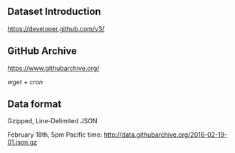 ## Dataset Introduction

https://developer.github.com/v3/


## GitHub Archive

https://www.githubarchive.org/

*wget + cron*


## Data format

Gzipped, Line-Delimited JSON

February 18th, 5pm Pacific time:
http://data.githubarchive.org/2016-02-19-01.json.gz
